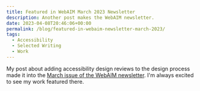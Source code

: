 ```yaml
---
title: Featured in WebAIM March 2023 Newsletter
description: Another post makes the WebAIM newsletter.
date: 2023-04-08T20:46:06+00:00
permalink: /blog/featured-in-webaim-newsletter-march-2023/
tags:
  - Accessibility
  - Selected Writing
  - Work
---
```


My post about adding accessibility design reviews to the design process made it into the [March issue of the WebAIM newsletter](https://webaim.org/newsletter/2023/march). I'm always excited to see my work featured there.
